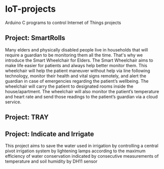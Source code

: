 # IoT-projects
Arduino C programs to control Internet of Things projects
## Project: SmartRolls
Many elders and physically disabled people live in households that will require a guardian to be monitoring them all the time. That's why we introduce the Smart Wheelchair for Elders. The Smart Wheelchair aims to make life easier for patients and always help better monitor them. This wheelchair will help the patient maneuver without help via line following technology, monitor their health and vital signs remotely, and alert the guardian in case of emergencies regarding the patient’s wellbeing. The wheelchair will carry the patient to designated rooms inside the house/apartment. The wheelchair will also monitor the patient’s temperature and heart rate and send those readings to the patient’s guardian via a cloud service. 
## Project: TRAY
## Project: Indicate and Irrigate
This project aims to save the water used in irrigation by controlling a central pivot irrigation system by lightening lamps according to the maximum efficiency of water conservation indicated by consecutive measurements of temperature and soil humidity by DH11 sensor
